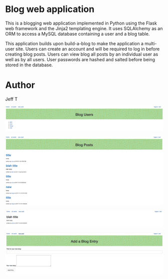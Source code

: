 # Blog web application

This is a blogging web application implemented in Python using the Flask web framework and the Jinja2 templating 
engine.  It uses SQLAlchemy as an ORM to access a MySQL database containing a user and a blog table.

This application builds upon build-a-blog to make the application a multi-user site.  Users can create an account 
and will be required to log in before creating blog posts.  Users can view blog all posts by an individual 
user as well as by all users.  User passwords are hashed and salted before being stored in the database.

# Author
Jeff T

![Users](Users.png "Users")


![Posts](Posts.png "Posts")


![Post](Post.png "Post")


![AddNewPost](AddNewPost.png "AddNewPost")
